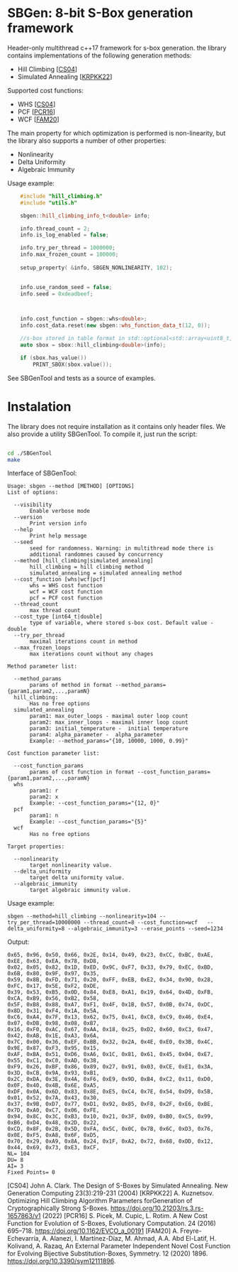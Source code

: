 # SBGen: 8-bit S-Box generation framework
Header-only multithread c++17 framework for s-box generation. the library contains implementations of the following generation methods:

* Hill Climbing [[CS04](#CS04)]
* Simulated Annealing [[KRPKK22](#KRPKK22)]

Supported cost functions:

* WHS  [[CS04](#CS04)]
* PCF [[PCR16](#PCR16)]
* WCF [[FAM20](#FAM20)]

The main property for which optimization is performed is non-linearity, but the library also supports a number of other properties:

* Nonlinearity 
* Delta Uniformity
* Algebraic Immunity

Usage example:

```cpp
    #include "hill_climbing.h"
    #include "utils.h"

	sbgen::hill_climbing_info_t<double> info;

	info.thread_count = 2;
	info.is_log_enabled = false;

	info.try_per_thread = 1000000;
	info.max_frozen_count = 100000;
	
	setup_property( &info, SBGEN_NONLINEARITY, 102);

	
	info.use_random_seed = false;
	info.seed = 0xdeadbeef;



	info.cost_function = sbgen::whs<double>;
	info.cost_data.reset(new sbgen::whs_function_data_t(12, 0));

	//s-box stored in table format in std::optional<std::array<uint8_t,256>>
	auto sbox = sbox::hill_climbing<double>(info);

	if (sbox.has_value())
		PRINT_SBOX(sbox.value());
```

See SBGenTool and tests as a source of examples.

# Instalation #

The library does not require installation as it contains only header files. We also provide a utility SBGenTool. To compile it, just run the script:

```bash

cd ./SBGenTool
make

```

Interface of SBGenTool:

```
Usage: sbgen --method [METHOD] [OPTIONS] 
List of options:

  --visibility
       Enable verbose mode
  --version
       Print version info
  --help
       Print help message
  --seed
       seed for randomness. Warning: in multithread mode there is
       additional randomnes caused by concurrency
  --method [hill_climbing|simulated_annealing]
       hill_climbing = hill climbing method
       simulated_annealing = simulated annealing method
  --cost_function [whs|wcf|pcf]
       whs = WHS cost function
       wcf = WCF cost function
       pcf = PCF cost function
  --thread_count
       max thread count
  --cost_type [int64_t|double]
       type of variable, where stored s-box cost. Default value - double
  --try_per_thread
       maximal iterations count in method
  --max_frozen_loops
       max iterations count without any chages

Method parameter list:

  --method_params
       params of method in format --method_params={param1,param2,...,paramN}
  hill_climbing:
       Has no free options
  simulated_annealing
       param1: max_outer_loops - maximal outer loop count
       param2: max_inner_loops - maximal inner loop count
       param3: initial_temperature -  initial temperature
       param4: alpha_parameter -  alpha_parameter
       Example: --method_params="{10, 10000, 1000, 0.99}"

Cost function parameter list:

  --cost_function_params
       params of cost function in format --cost_function_params={param1,param2,...,paramN}
  whs
       param1: r
       param2: x
       Example: --cost_function_params="{12, 0}"
  pcf
       param1: n
       Example: --cost_function_params="{5}"
  wcf
       Has no free options

Target properties:

  --nonlinearity
       target nonlinearity value.
  --delta_uniformity
       target delta uniformity value.
  --algebraic_immunity
       target algebraic immunity value.
```

Usage example:

```
sbgen --method=hill_climbing --nonlinearity=104 --try_per_thread=10000000 --thread_count=8 --cost_function=wcf   --delta_uniformity=8 --algebraic_immunity=3 --erase_points --seed=1234 
```
Output:

```
0x65, 0x96, 0x50, 0x66, 0x2E, 0x14, 0x49, 0x23, 0xCC, 0xBC, 0xAE, 0xEE, 0x63, 0xEA, 0x78, 0xD8, 
0x02, 0x05, 0x82, 0x1D, 0xED, 0x9C, 0xF7, 0x33, 0x79, 0xEC, 0xBD, 0x6B, 0x80, 0x9F, 0x97, 0x35, 
0x59, 0x8B, 0xFD, 0x71, 0x20, 0xFF, 0xEB, 0xE2, 0x34, 0x90, 0x28, 0xFC, 0x17, 0x5E, 0xF2, 0xDE, 
0x39, 0x53, 0xB5, 0x0D, 0x84, 0xE8, 0xA1, 0x19, 0x64, 0x4D, 0xFB, 0xCA, 0xB9, 0x56, 0xB2, 0x58, 
0x5F, 0xB8, 0x88, 0xA7, 0xF1, 0x4F, 0x1B, 0x57, 0x0B, 0x74, 0xDC, 0x8D, 0x31, 0xF4, 0x1A, 0x5A, 
0xC6, 0xA4, 0x7F, 0x13, 0x62, 0x75, 0x41, 0xC8, 0xC9, 0x46, 0xE4, 0x07, 0xDB, 0x98, 0x08, 0xB7, 
0x16, 0xF0, 0xAC, 0x67, 0xAA, 0x18, 0x25, 0xD2, 0x60, 0xC3, 0x47, 0x42, 0xAB, 0x1E, 0xA3, 0x6A, 
0x7C, 0x00, 0x36, 0xEF, 0xBB, 0x32, 0x2A, 0x4E, 0xE0, 0x3B, 0x4C, 0x9E, 0x87, 0xF3, 0x95, 0x15, 
0xAF, 0xBA, 0x51, 0xD6, 0xA6, 0x1C, 0x81, 0x61, 0x45, 0x04, 0xE7, 0x55, 0xC1, 0xC0, 0xAD, 0x38, 
0xF9, 0x26, 0xBF, 0x86, 0x89, 0x27, 0x91, 0x03, 0xCE, 0xE1, 0x3A, 0x3D, 0xCB, 0x9A, 0x93, 0xB1, 
0x2C, 0xDA, 0x3E, 0x4A, 0xF6, 0xE9, 0x9D, 0xB4, 0xC2, 0x11, 0xD0, 0x0F, 0x40, 0x4B, 0x6E, 0xA5, 
0xDF, 0x0A, 0x6D, 0x83, 0x8E, 0xE5, 0xC4, 0x7E, 0x54, 0xD9, 0x5B, 0x01, 0x52, 0x7A, 0x43, 0x30, 
0x37, 0x9B, 0xD7, 0x77, 0xD1, 0x92, 0x85, 0xF8, 0x2F, 0xE6, 0xBE, 0x7D, 0xA0, 0xC7, 0x06, 0xFE, 
0x94, 0x8C, 0x3C, 0xB3, 0x10, 0x21, 0x3F, 0x09, 0xB0, 0xC5, 0x99, 0xB6, 0xD4, 0x48, 0x2D, 0x22, 
0xCD, 0x8F, 0x2B, 0x5D, 0xFA, 0x5C, 0x0C, 0x7B, 0x6C, 0xD3, 0x76, 0x0E, 0xF5, 0xA8, 0x6F, 0xD5, 
0x70, 0x29, 0xA9, 0x8A, 0x24, 0x1F, 0xA2, 0x72, 0x68, 0xDD, 0x12, 0x44, 0x69, 0x73, 0xE3, 0xCF, 
NL= 104
DU= 8
AI= 3
Fixed Points= 0
```

<a name="CS04">[CS04]<a/> John A. Clark. The Design of S-Boxes by Simulated Annealing. New Generation Computing 23(3):219-231 (2004)
<a name="KRPKK22">[KRPKK22]<a/> A. Kuznetsov. Optimizing Hill Climbing Algorithm Parameters forGeneration of Cryptographically Strong S-Boxes. https://doi.org/10.21203/rs.3.rs-1657863/v1 (2022)
<a name="PCR16">[PCR16]<a/> S.  Picek,  M.  Cupic,  L.  Rotim.  A  New  Cost  Function  for  Evolution  of  S-Boxes,  Evolutionary Computation. 24 (2016) 695–718. https://doi.org/10.1162/EVCO_a_00191
<a name="FAM20">[FAM20]<a/>  A. Freyre-Echevarría, A. Alanezi, I. Martínez-Díaz, M. Ahmad, A.A. Abd El-Latif, H. Kolivand, A.  Razaq,  An  External  Parameter  Independent  Novel  Cost  Function  for  Evolving  Bijective Substitution-Boxes, Symmetry. 12 (2020) 1896. https://doi.org/10.3390/sym12111896.
